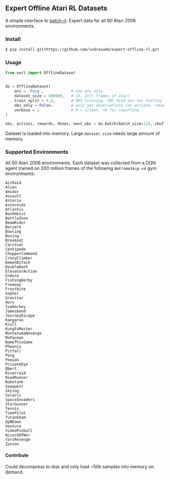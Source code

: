 ## Expert Offline Atari RL Datasets

A simple interface to [batch-rl](https://github.com/google-research/batch_rl). Expert data for all 60 Atari 2006 environments.

### Install

```bash
$ pip install git+https://github.com/indrasweb/expert-offline-rl.git
```

### Usage

```python
from eorl import OfflineDataset


ds = OfflineDataset(
    env = 'Pong',            # one env only
    dataset_size = 200000,   # [0, 1e7) frames of atari
    train_split = 0.9,       # 90% training, 10% held out for testing
    obs_only = False,        # only get observations (no actions, rewards, dones)
    verbose = 1              # 0 = silent, >0 for reporting
)

obs, actions, rewards, dones, next_obs = ds.batch(batch_size=128, shuffle=False)
```

Dataset is loaded into memory. Large `dataset_size` needs large amount of memory.

### Supported Environments

All 60 Atari 2006 environments. Each dataset was collected from a DQN agent trained on 200 million frames of the following `NoFrameSkip-v4` gym environments:

```
AirRaid
Alien
Amidar
Assault
Asterix
Asteroids
Atlantis
BankHeist
BattleZone
BeamRider
Berzerk
Bowling
Boxing
Breakout
Carnival
Centipede
ChopperCommand
CrazyClimber
DemonAttack
DoubleDunk
ElevatorAction
Enduro
FishingDerby
Freeway
Frostbite
Gopher
Gravitar
Hero
IceHockey
Jamesbond
JourneyEscape
Kangaroo
Krull
KungFuMaster
MontezumaRevenge
MsPacman
NameThisGame
Phoenix
Pitfall
Pong
Pooyan
PrivateEye
Qbert
Riverraid
RoadRunner
Robotank
Seaquest
Skiing
Solaris
SpaceInvaders
StarGunner
Tennis
TimePilot
Tutankham
UpNDown
Venture
VideoPinball
WizardOfWor
YarsRevenge
Zaxxon
```

#### Contribute

Could decompress to disk and only load ~50k samples into memory on demand.